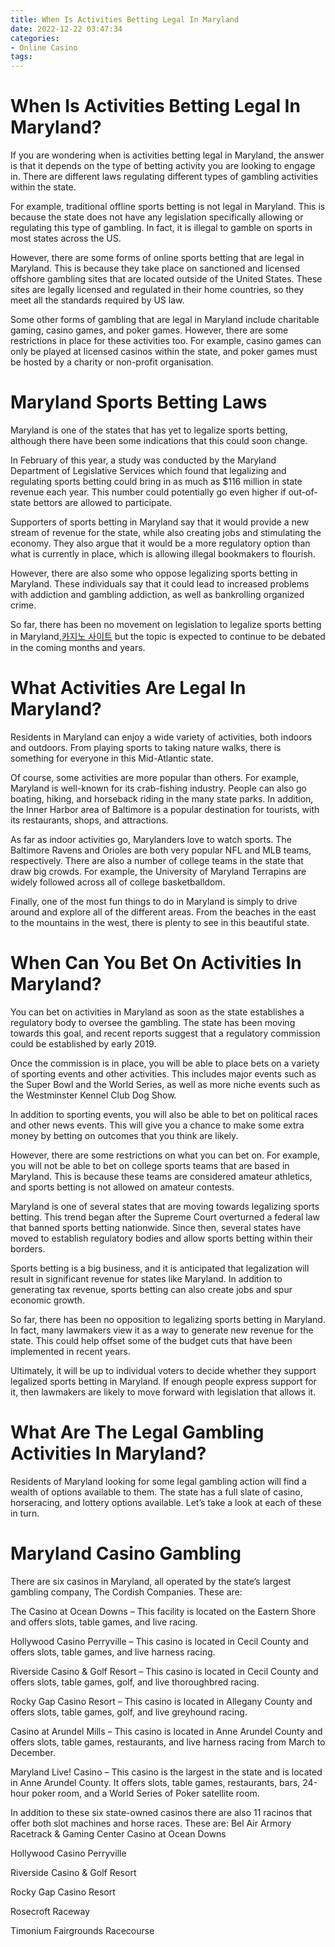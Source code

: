 ```yaml
---
title: When Is Activities Betting Legal In Maryland
date: 2022-12-22 03:47:34
categories:
- Online Casino
tags:
---
```



#  When Is Activities Betting Legal In Maryland?

If you are wondering when is activities betting legal in Maryland, the answer is that it depends on the type of betting activity you are looking to engage in. There are different laws regulating different types of gambling activities within the state.

For example, traditional offline sports betting is not legal in Maryland. This is because the state does not have any legislation specifically allowing or regulating this type of gambling. In fact, it is illegal to gamble on sports in most states across the US.

However, there are some forms of online sports betting that are legal in Maryland. This is because they take place on sanctioned and licensed offshore gambling sites that are located outside of the United States. These sites are legally licensed and regulated in their home countries, so they meet all the standards required by US law.

Some other forms of gambling that are legal in Maryland include charitable gaming, casino games, and poker games. However, there are some restrictions in place for these activities too. For example, casino games can only be played at licensed casinos within the state, and poker games must be hosted by a charity or non-profit organisation.

#  Maryland Sports Betting Laws

Maryland is one of the states that has yet to legalize sports betting, although there have been some indications that this could soon change.

In February of this year, a study was conducted by the Maryland Department of Legislative Services which found that legalizing and regulating sports betting could bring in as much as $116 million in state revenue each year. This number could potentially go even higher if out-of-state bettors are allowed to participate.

Supporters of sports betting in Maryland say that it would provide a new stream of revenue for the state, while also creating jobs and stimulating the economy. They also argue that it would be a more regulatory option than what is currently in place, which is allowing illegal bookmakers to flourish.

However, there are also some who oppose legalizing sports betting in Maryland. These individuals say that it could lead to increased problems with addiction and gambling addiction, as well as bankrolling organized crime.

So far, there has been no movement on legislation to legalize sports betting in Maryland,[카지노 사이트](https://choegocasino.com/) but the topic is expected to continue to be debated in the coming months and years.

#  What Activities Are Legal In Maryland?

Residents in Maryland can enjoy a wide variety of activities, both indoors and outdoors. From playing sports to taking nature walks, there is something for everyone in this Mid-Atlantic state.

Of course, some activities are more popular than others. For example, Maryland is well-known for its crab-fishing industry. People can also go boating, hiking, and horseback riding in the many state parks. In addition, the Inner Harbor area of Baltimore is a popular destination for tourists, with its restaurants, shops, and attractions.

As far as indoor activities go, Marylanders love to watch sports. The Baltimore Ravens and Orioles are both very popular NFL and MLB teams, respectively. There are also a number of college teams in the state that draw big crowds. For example, the University of Maryland Terrapins are widely followed across all of college basketballdom.

Finally, one of the most fun things to do in Maryland is simply to drive around and explore all of the different areas. From the beaches in the east to the mountains in the west, there is plenty to see in this beautiful state.

#  When Can You Bet On Activities In Maryland?

You can bet on activities in Maryland as soon as the state establishes a regulatory body to oversee the gambling. The state has been moving towards this goal, and recent reports suggest that a regulatory commission could be established by early 2019.

Once the commission is in place, you will be able to place bets on a variety of sporting events and other activities. This includes major events such as the Super Bowl and the World Series, as well as more niche events such as the Westminster Kennel Club Dog Show.

In addition to sporting events, you will also be able to bet on political races and other news events. This will give you a chance to make some extra money by betting on outcomes that you think are likely.

However, there are some restrictions on what you can bet on. For example, you will not be able to bet on college sports teams that are based in Maryland. This is because these teams are considered amateur athletics, and sports betting is not allowed on amateur contests.

Maryland is one of several states that are moving towards legalizing sports betting. This trend began after the Supreme Court overturned a federal law that banned sports betting nationwide. Since then, several states have moved to establish regulatory bodies and allow sports betting within their borders.

Sports betting is a big business, and it is anticipated that legalization will result in significant revenue for states like Maryland. In addition to generating tax revenue, sports betting can also create jobs and spur economic growth.

So far, there has been no opposition to legalizing sports betting in Maryland. In fact, many lawmakers view it as a way to generate new revenue for the state. This could help offset some of the budget cuts that have been implemented in recent years.

Ultimately, it will be up to individual voters to decide whether they support legalized sports betting in Maryland. If enough people express support for it, then lawmakers are likely to move forward with legislation that allows it.

#  What Are The Legal Gambling Activities In Maryland?

Residents of Maryland looking for some legal gambling action will find a wealth of options available to them. The state has a full slate of casino, horseracing, and lottery options available. Let’s take a look at each of these in turn.

# Maryland Casino Gambling

There are six casinos in Maryland, all operated by the state’s largest gambling company, The Cordish Companies. These are:

The Casino at Ocean Downs – This facility is located on the Eastern Shore and offers slots, table games, and live racing.

Hollywood Casino Perryville – This casino is located in Cecil County and offers slots, table games, and live harness racing.

Riverside Casino & Golf Resort – This casino is located in Cecil County and offers slots, table games, golf, and live thoroughbred racing.

Rocky Gap Casino Resort – This casino is located in Allegany County and offers slots, table games, golf, and live greyhound racing.

Casino at Arundel Mills – This casino is located in Anne Arundel County and offers slots, table games, restaurants, and live harness racing from March to December.

Maryland Live! Casino – This casino is the largest in the state and is located in Anne Arundel County. It offers slots, table games, restaurants, bars, 24-hour poker room, and a World Series of Poker satellite room.

In addition to these six state-owned casinos there are also 11 racinos that offer both slot machines and horse races. These are:
Bel Air Armory Racetrack & Gaming Center 
Casino at Ocean Downs  

Hollywood Casino Perryville  

Riverside Casino & Golf Resort  

Rocky Gap Casino Resort  

Rosecroft Raceway 

Timonium Fairgrounds Racecourse